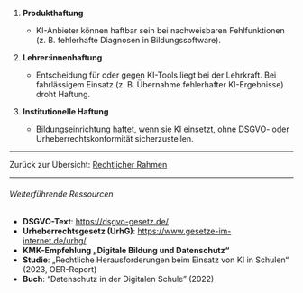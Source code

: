 1. **Produkthaftung**  
   - KI-Anbieter können haftbar sein bei nachweisbaren Fehlfunktionen (z. B. fehlerhafte Diagnosen in Bildungssoftware).

2. **Lehrer:innenhaftung**  
   - Entscheidung für oder gegen KI-Tools liegt bei der Lehrkraft. Bei fahrlässigem Einsatz (z. B. Übernahme fehlerhafter KI-Ergebnisse) droht Haftung.

3. **Institutionelle Haftung**  
   - Bildungseinrichtung haftet, wenn sie KI einsetzt, ohne DSGVO- oder Urheberrechtskonformität sicherzustellen.


---

Zurück zur Übersicht: [Rechtlicher Rahmen](./Rechtlicher_Rahmen)

--- 

###### Weiterführende Ressourcen
- **DSGVO-Text**: https://dsgvo-gesetz.de/  
- **Urheberrechtsgesetz (UrhG)**: https://www.gesetze-im-internet.de/urhg/  
- **KMK-Empfehlung „Digitale Bildung und Datenschutz“**  
- **Studie**: „Rechtliche Herausforderungen beim Einsatz von KI in Schulen“ (2023, OER-Report)  
- **Buch**: “Datenschutz in der Digitalen Schule” (2022)